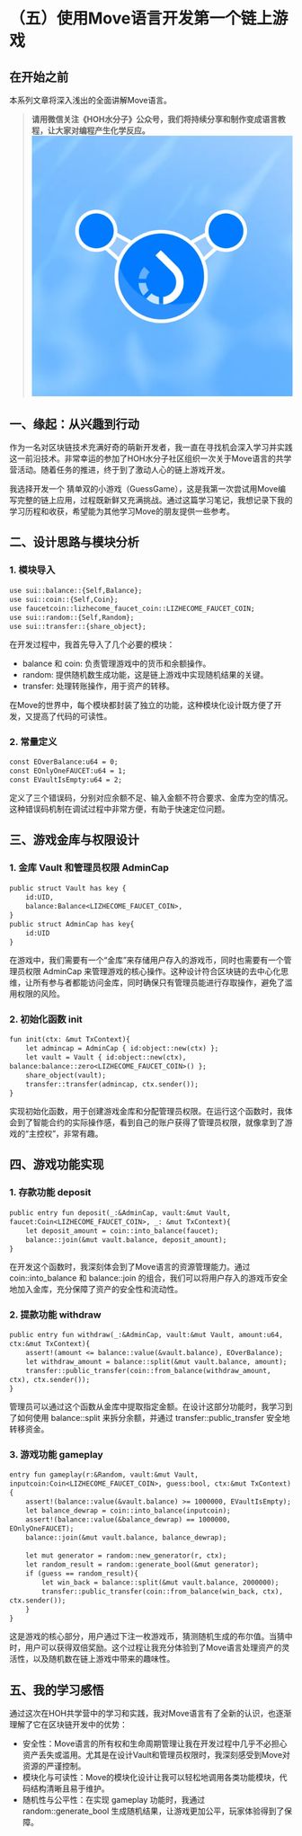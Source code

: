 # （五）使用Move语言开发第一个链上游戏
## 在开始之前
本系列文章将深入浅出的全面讲解Move语言。 
   
> **请用微信关注《HOH水分子》公众号，我们将持续分享和制作变成语言教程，让大家对编程产生化学反应。**
![水分子社区](../images/HOH.png)
## 一、缘起：从兴趣到行动

作为一名对区块链技术充满好奇的萌新开发者，我一直在寻找机会深入学习并实践这一前沿技术。非常幸运的参加了HOH水分子社区组织一次关于Move语言的共学营活动。随着任务的推进，终于到了激动人心的链上游戏开发。

我选择开发一个 猜单双的小游戏（GuessGame），这是我第一次尝试用Move编写完整的链上应用，过程既新鲜又充满挑战。通过这篇学习笔记，我想记录下我的学习历程和收获，希望能为其他学习Move的朋友提供一些参考。

## 二、设计思路与模块分析

### 1. 模块导入

```move
use sui::balance::{Self,Balance};
use sui::coin::{Self,Coin};
use faucetcoin::lizhecome_faucet_coin::LIZHECOME_FAUCET_COIN;
use sui::random::{Self,Random};
use sui::transfer::{share_object};
```

在开发过程中，我首先导入了几个必要的模块：
- balance 和 coin: 负责管理游戏中的货币和余额操作。
- random: 提供随机数生成功能，这是链上游戏中实现随机结果的关键。
- transfer: 处理转账操作，用于资产的转移。

在Move的世界中，每个模块都封装了独立的功能，这种模块化设计既方便了开发，又提高了代码的可读性。

### 2. 常量定义

```move
const EOverBalance:u64 = 0;
const EOnlyOneFAUCET:u64 = 1;
const EVaultIsEmpty:u64 = 2;
```

定义了三个错误码，分别对应余额不足、输入金额不符合要求、金库为空的情况。这种错误码机制在调试过程中非常方便，有助于快速定位问题。

## 三、游戏金库与权限设计

### 1. 金库 Vault 和管理员权限 AdminCap

```move
public struct Vault has key {
    id:UID,
    balance:Balance<LIZHECOME_FAUCET_COIN>,
}
public struct AdminCap has key{
    id:UID
}
```

在游戏中，我们需要有一个“金库”来存储用户存入的游戏币，同时也需要有一个管理员权限 AdminCap 来管理游戏的核心操作。这种设计符合区块链的去中心化思维，让所有参与者都能访问金库，同时确保只有管理员能进行存取操作，避免了滥用权限的风险。

### 2. 初始化函数 init

```move
fun init(ctx: &mut TxContext){
    let admincap = AdminCap { id:object::new(ctx) };
    let vault = Vault { id:object::new(ctx), balance:balance::zero<LIZHECOME_FAUCET_COIN>() };
    share_object(vault);
    transfer::transfer(admincap, ctx.sender());
}
```

实现初始化函数，用于创建游戏金库和分配管理员权限。在运行这个函数时，我体会到了智能合约的实际操作感，看到自己的账户获得了管理员权限，就像拿到了游戏的“主控权”，非常有趣。

## 四、游戏功能实现

### 1. 存款功能 deposit

```move
public entry fun deposit(_:&AdminCap, vault:&mut Vault, faucet:Coin<LIZHECOME_FAUCET_COIN>, _: &mut TxContext){
    let deposit_amount = coin::into_balance(faucet);
    balance::join(&mut vault.balance, deposit_amount);
}
```

在开发这个函数时，我深刻体会到了Move语言的资源管理能力。通过 coin::into_balance 和 balance::join 的组合，我们可以将用户存入的游戏币安全地加入金库，充分保障了资产的安全性和流动性。

### 2. 提款功能 withdraw

```move
public entry fun withdraw(_:&AdminCap, vault:&mut Vault, amount:u64, ctx:&mut TxContext){
    assert!(amount <= balance::value(&vault.balance), EOverBalance);
    let withdraw_amount = balance::split(&mut vault.balance, amount);
    transfer::public_transfer(coin::from_balance(withdraw_amount, ctx), ctx.sender());
}
```

管理员可以通过这个函数从金库中提取指定金额。在设计这部分功能时，我学习到了如何使用 balance::split 来拆分余额，并通过 transfer::public_transfer 安全地转移资金。

### 3. 游戏功能 gameplay

```move
entry fun gameplay(r:&Random, vault:&mut Vault, inputcoin:Coin<LIZHECOME_FAUCET_COIN>, guess:bool, ctx:&mut TxContext){
    assert!(balance::value(&vault.balance) >= 1000000, EVaultIsEmpty);
    let balance_dewrap = coin::into_balance(inputcoin);
    assert!(balance::value(&balance_dewrap) == 1000000, EOnlyOneFAUCET);
    balance::join(&mut vault.balance, balance_dewrap);

    let mut generator = random::new_generator(r, ctx);
    let random_result = random::generate_bool(&mut generator);
    if (guess == random_result){
        let win_back = balance::split(&mut vault.balance, 2000000);
        transfer::public_transfer(coin::from_balance(win_back, ctx), ctx.sender());
    }
}
```

这是游戏的核心部分，用户通过下注一枚游戏币，猜测随机生成的布尔值。当猜中时，用户可以获得双倍奖励。这个过程让我充分体验到了Move语言处理资产的灵活性，以及随机数在链上游戏中带来的趣味性。

## 五、我的学习感悟

通过这次在HOH共学营中的学习和实践，我对Move语言有了全新的认识，也逐渐理解了它在区块链开发中的优势：
- 安全性：Move语言的所有权和生命周期管理让我在开发过程中几乎不必担心资产丢失或滥用。尤其是在设计Vault和管理员权限时，我深刻感受到Move对资源的严谨控制。
- 模块化与可读性：Move的模块化设计让我可以轻松地调用各类功能模块，代码结构清晰且易于维护。
- 随机性与公平性：在实现 gameplay 功能时，我通过 random::generate_bool 生成随机结果，让游戏更加公平，玩家体验得到了保障。